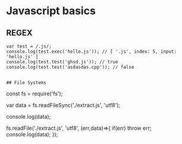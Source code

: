 # Javascript basics

## REGEX

```
var test = /.js/;
console.log(test.exec('hello.js')); // [ '.js', index: 5, input: 'hello.js' ]
console.log(test.test('ghsd.js')); // true
console.log(test.test('asdasdas.cpp')); // false


## File Systems

```
const fs = require('fs');

var data = fs.readFileSync('./extract.js', 'utf8');

console.log(data);

fs.readFile('./extract.js', 'utf8', (err,data)=>{
    if(err) throw err;
    console.log(data);
});
```
